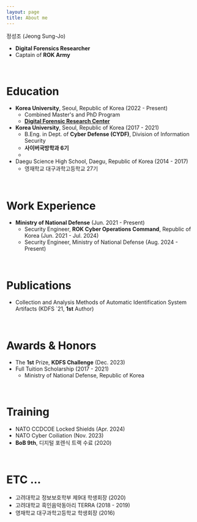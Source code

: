 ```yaml
---
layout: page
title: About me
---
```


정성조 (Jeong Sung-Jo)
- **Digital Forensics Researcher**
- Captain of **ROK Army**

<br />

# Education
 - **Korea University**, Seoul, Republic of Korea (2022 - Present)
   - Combined Master's and PhD Program
   - **[Digital Forensic Research Center](https://dfrc.korea.ac.kr/)**
- **Korea University**, Seoul, Republic of Korea (2017 - 2021)
  - B.Eng. in Dept. of **Cyber Defense (CYDF)**, Division of Information Security
  - **사이버국방학과 6기**
  - 
- Daegu Science High School, Daegu, Republic of Korea (2014 - 2017)
  - 영재학교 대구과학고등학교 27기

<br />

# Work Experience
- **Ministry of National Defense** (Jun. 2021 - Present)
  - Security Engineer, **ROK Cyber Operations Command**, Republic of Korea (Jun. 2021 - Jul. 2024)
  - Security Engineer, Ministry of National Defense (Aug. 2024 - Present) 

<br />

# Publications
- Collection and Analysis Methods of Automatic Identification System Artifacts (KDFS `21, **1st** Author)

<br />

# Awards & Honors
- The **1st** Prize, **KDFS Challenge** (Dec. 2023)
- Full Tuition Scholarship (2017 - 2021)
  - Ministry of National Defense, Republic of Korea
  
<br />

# Training
- NATO CCDCOE Locked Shields (Apr. 2024)
- NATO Cyber Coiliation (Nov. 2023)
- **BoB 9th**, 디지털 포렌식 트랙 수료 (2020)

<br />

# ETC ...
- 고려대학교 정보보호학부 제9대 학생회장 (2020)
- 고려대학교 흑인음악동아리 TERRA (2018 - 2019)
- 영재학교 대구과학고등학교 학생회장 (2016)